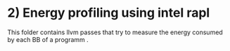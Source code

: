 # 2) Energy profiling using intel rapl
This folder contains llvm passes that try to measure the energy consumed by each BB of a programm .

